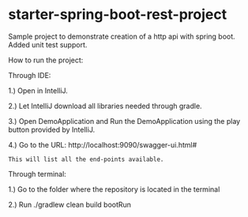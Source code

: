 # starter-spring-boot-rest-project
Sample project to demonstrate creation of a http api with spring boot. Added unit test support.

How to run the project:

Through IDE:

1.) Open in IntelliJ.

2.) Let IntelliJ download all libraries needed through gradle.

3.) Open DemoApplication and Run the DemoApplication using the play button provided by IntelliJ.

4.) Go to the URL: http://localhost:9090/swagger-ui.html#

    This will list all the end-points available.

Through terminal:

1.) Go to the folder where the repository is located in the terminal

2.) Run ./gradlew clean build bootRun
